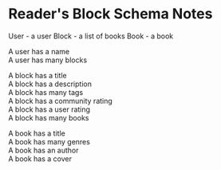 # Reader's Block Schema Notes #

User - a user
Block - a list of books
Book - a book

A user has a name\
A user has many blocks

A block has a title\
A block has a description\
A block has many tags\
A block has a community rating\
A block has a user rating\
A block has many books

A book has a title\
A book has many genres\
A book has an author\
A book has a cover
